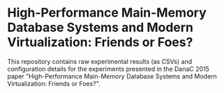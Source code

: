 # High-Performance Main-Memory Database Systems and Modern Virtualization: Friends or Foes?

This repository contains raw experimental results (as CSVs) and configuration details for the experiments presented in the DanaC 2015 paper "High-Performance Main-Memory Database Systems and Modern Virtualization: Friends or Foes?".
